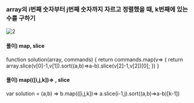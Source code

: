 ### array의 i번째 숫자부터 j번째 숫자까지 자르고 정렬했을 때, k번째에 있는 수를 구하기
![2](https://user-images.githubusercontent.com/87289383/129449246-2269be8a-e8a4-4168-aa59-e0dae08c18ae.JPG)


#### 풀이) map, slice
function solution(array, commands) {
   return commands.map(v=> {
     return array.slice(v[0]-1,v[1]).sort((a,b)=>a-b).slice(v[2]-1,v[2])[0];
   })
}


#### 풀이) map(([i,j,k])=> , slice
var solution = (a,b) => b.map(([i,j,k])=> a.slice(i-1,j).sort((a,b)=>a-b)[k-1])
